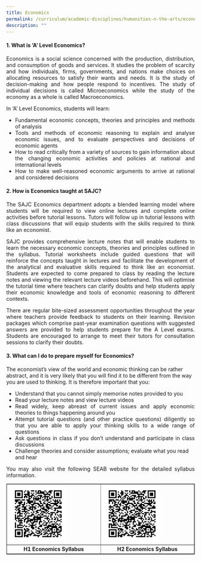 ```yaml
---
title: Economics
permalink: /curriculum/academic-disciplines/humanities-n-the-arts/economics/
description: ""
---
```

<h4><strong>1. What is &lsquo;A&rsquo; Level Economics?</strong></h4>
<p align="justify">Economics is a social science concerned with the production, distribution, and consumption of goods and services. It studies the problem of scarcity and how individuals, firms, governments, and nations make choices on allocating resources to satisfy their wants and needs. It is the study of decision-making and how people respond to incentives. The study of individual decisions is called Microeconomics while the study of the economy as a whole is called Macroeconomics.</p>
<p align="justify">In &lsquo;A&rsquo; Level Economics, students will learn:</p>
<ul>
<li align="justify">Fundamental economic concepts, theories and principles and methods of analysis</li>
<li align="justify">Tools and methods of economic reasoning to explain and analyse economic issues, and to evaluate perspectives and decisions of economic agents</li>
<li align="justify">How to read critically from a variety of sources to gain information about the changing economic activities and policies at national and international levels</li>
<li align="justify">How to make well-reasoned economic arguments to arrive at rational and considered decisions</li>
</ul>
<h4><strong>2. How is Economics taught at SAJC?</strong></h4>
<p align="justify">The SAJC Economics department adopts a blended learning model where students will be required to view online lectures and complete online activities before tutorial lessons. Tutors will follow up in tutorial lessons with class discussions that will equip students with the skills required to think like an economist.</p>
<p align="justify">SAJC provides comprehensive lecture notes that will enable students to learn the necessary economic concepts, theories and principles outlined in the syllabus. Tutorial worksheets include guided questions that will reinforce the concepts taught in lectures and facilitate the development of the analytical and evaluative skills required to think like an economist. Students are expected to come prepared to class by reading the lecture notes and viewing the relevant lecture videos beforehand. This will optimise the tutorial time where teachers can clarify doubts and help students apply their economic knowledge and tools of economic reasoning to different contexts.</p>
<p align="justify">There are regular bite-sized assessment opportunities throughout the year where teachers provide feedback to students on their learning. Revision packages which comprise past-year examination questions with suggested answers are provided to help students prepare for the A Level exams. Students are encouraged to arrange to meet their tutors for consultation sessions to clarify their doubts.</p>
<h4><strong>3. What can I do to prepare myself for Economics?</strong></h4>
<p>The economist&rsquo;s view of the world and economic thinking can be rather abstract, and it is very likely that you will find it to be different from the way you are used to thinking. It is therefore important that you:</p>
<ul>
<li>Understand that you cannot simply memorise notes provided to you</li>
<li align="justify">Read your lecture notes and view lecture videos</li>
<li align="justify">Read widely, keep abreast of current issues and apply economic theories to things happening around you</li>
<li align="justify">Attempt tutorial questions (and other practice questions) diligently so that you are able to apply your thinking skills to a wide range of questions</li>
<li align="justify">Ask questions in class if you don&rsquo;t understand and participate in class discussions</li>
<li>Challenge theories and consider assumptions; evaluate what you read and hear</li>
</ul>
<p align="justify">You may also visit the following SEAB website for the detailed syllabus information.</p>
<table style="border-collapse: collapse; width: 100%;" border="1">
<tbody>
<tr>
<td style="width: 50%;"><img style="width: 65%;" src="/images/econ1.png" /></td>
<td style="width: 50%;"><img style="width: 65%;" src="/images/econ2.png" /></td>
</tr>
<tr>
<td style="width: 50%; text-align: center;"><strong>H1 Economics Syllabus</strong></td>
<td style="width: 50%; text-align: center;"><strong>H2 Economics Syllabus</strong></td>
</tr>
</tbody>
</table>